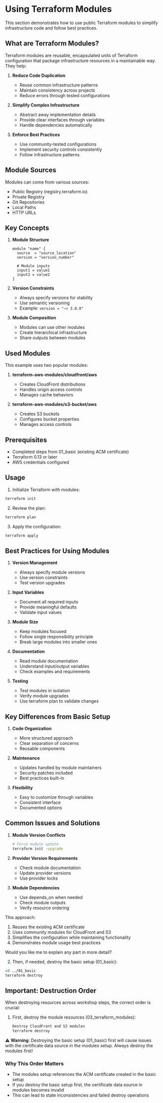 # Using Terraform Modules

This section demonstrates how to use public Terraform modules to simplify infrastructure code and follow best practices.

## What are Terraform Modules?

Terraform modules are reusable, encapsulated units of Terraform configuration that package infrastructure resources in a maintainable way. They help:

1. **Reduce Code Duplication**
   - Reuse common infrastructure patterns
   - Maintain consistency across projects
   - Reduce errors through tested configurations

2. **Simplify Complex Infrastructure**
   - Abstract away implementation details
   - Provide clear interfaces through variables
   - Handle dependencies automatically

3. **Enforce Best Practices**
   - Use community-tested configurations
   - Implement security controls consistently
   - Follow infrastructure patterns

## Module Sources

Modules can come from various sources:
- Public Registry (registry.terraform.io)
- Private Registry
- Git Repositories
- Local Paths
- HTTP URLs

## Key Concepts

1. **Module Structure**
   ```
   module "name" {
     source  = "source_location"
     version = "version_number"
     
     # Module inputs
     input1 = value1
     input2 = value2
   }
   ```

2. **Version Constraints**
   - Always specify versions for stability
   - Use semantic versioning
   - Example: `version = "~> 3.0.0"`

3. **Module Composition**
   - Modules can use other modules
   - Create hierarchical infrastructure
   - Share outputs between modules

## Used Modules

This example uses two popular modules:

1. **terraform-aws-modules/cloudfront/aws**
   - Creates CloudFront distributions
   - Handles origin access controls
   - Manages cache behaviors

2. **terraform-aws-modules/s3-bucket/aws**
   - Creates S3 buckets
   - Configures bucket properties
   - Manages access controls

## Prerequisites

- Completed steps from 01_basic (existing ACM certificate)
- Terraform 0.13 or later
- AWS credentials configured

## Usage

1. Initialize Terraform with modules:
``` bash
terraform init
```

2. Review the plan:
``` bash
terraform plan
```

3. Apply the configuration:
``` bash
terraform apply
```

## Best Practices for Using Modules

1. **Version Management**
   - Always specify module versions
   - Use version constraints
   - Test version upgrades

2. **Input Variables**
   - Document all required inputs
   - Provide meaningful defaults
   - Validate input values

3. **Module Size**
   - Keep modules focused
   - Follow single responsibility principle
   - Break large modules into smaller ones

4. **Documentation**
   - Read module documentation
   - Understand input/output variables
   - Check examples and requirements

5. **Testing**
   - Test modules in isolation
   - Verify module upgrades
   - Use terraform plan to validate changes

## Key Differences from Basic Setup

1. **Code Organization**
   - More structured approach
   - Clear separation of concerns
   - Reusable components

2. **Maintenance**
   - Updates handled by module maintainers
   - Security patches included
   - Best practices built-in

3. **Flexibility**
   - Easy to customize through variables
   - Consistent interface
   - Documented options

## Common Issues and Solutions

1. **Module Version Conflicts**
   ```bash
   # Force module update
   terraform init -upgrade
   ```

2. **Provider Version Requirements**
   - Check module documentation
   - Update provider versions
   - Use provider locks

3. **Module Dependencies**
   - Use depends_on when needed
   - Check module outputs
   - Verify resource ordering

This approach:
1. Reuses the existing ACM certificate
2. Uses community modules for CloudFront and S3
3. Simplifies the configuration while maintaining functionality
4. Demonstrates module usage best practices

Would you like me to explain any part in more detail?

2. Then, if needed, destroy the basic setup (01_basic):
```bash
cd ../01_basic
terraform destroy
```

## Important: Destruction Order

When destroying resources across workshop steps, the correct order is crucial:

1. First, destroy the module resources (03_terraform_modules):
   ```bash
   Destroy CloudFront and S3 modules
   terraform destroy
   ```

⚠️ **Warning**: Destroying the basic setup (01_basic) first will cause issues with the certificate data source in the modules setup. Always destroy the modules first!

### Why This Order Matters
- The modules setup references the ACM certificate created in the basic setup
- If you destroy the basic setup first, the certificate data source in modules becomes invalid
- This can lead to state inconsistencies and failed destroy operations
